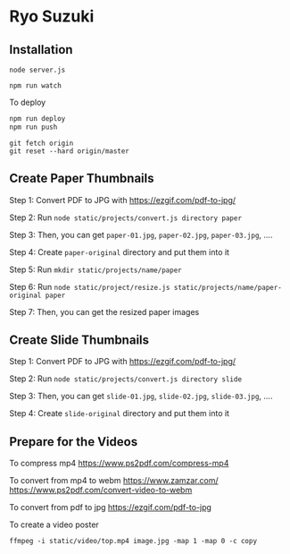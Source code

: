 # Ryo Suzuki

## Installation

```
node server.js
```

```
npm run watch
```


To deploy
```sh
npm run deploy
npm run push
```


```
git fetch origin
git reset --hard origin/master
```


## Create Paper Thumbnails

Step 1:
Convert PDF to JPG with https://ezgif.com/pdf-to-jpg/

Step 2:
Run `node static/projects/convert.js directory paper`

Step 3:
Then, you can get `paper-01.jpg`, `paper-02.jpg`, `paper-03.jpg`, ....

Step 4:
Create `paper-original` directory and put them into it

Step 5:
Run `mkdir static/projects/name/paper`

Step 6:
Run `node static/project/resize.js static/projects/name/paper-original paper`

Step 7:
Then, you can get the resized paper images


## Create Slide Thumbnails

Step 1:
Convert PDF to JPG with https://ezgif.com/pdf-to-jpg/

Step 2:
Run `node static/projects/convert.js directory slide`

Step 3:
Then, you can get `slide-01.jpg`, `slide-02.jpg`, `slide-03.jpg`, ....

Step 4:
Create `slide-original` directory and put them into it


## Prepare for the Videos

To compress mp4
https://www.ps2pdf.com/compress-mp4

To convert from mp4 to webm
https://www.zamzar.com/
https://www.ps2pdf.com/convert-video-to-webm

To convert from pdf to jpg
https://ezgif.com/pdf-to-jpg

To create a video poster
```
ffmpeg -i static/video/top.mp4 image.jpg -map 1 -map 0 -c copy
```

